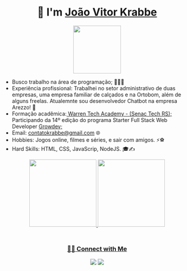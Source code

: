 ### 
<h1 align="center"> 👋 I'm <a href="https://github.com/JKrabbee">João Vitor Krabbe<a></h1>
  
 <p align="center">
 <img style="width:8rem; height:auto" src="https://cdn.dribbble.com/users/1787323/screenshots/10091971/media/d43c019bfeff34be8816481e843ea8c1.png"/>
</p>
<!-- <img align="right" style="width:16rem; height:auto" src="https://raw.githubusercontent.com/Elanza-48/Elanza-48/41a4790484e268102dfdab2b7c59d440d3ffafab/resources/img/geek.gif"/> -->

- Busco trabalho na área de programação; 👨🏻‍💻 
- Experiência profissional: Trabalhei no setor administrativo de duas empresas, uma empresa familiar de calçados e na Ortobom, além de alguns freelas. Atualemnte sou desenvolvedor Chatbot na empresa Arezzo! 💼
- Formação acadêmica:<a href="https://lp.warren.com.br/warren-academy-tech-poa" alt="Warren"> Warren Tech Academy - (Senac Tech RS);</a> 
  Participando da 14º edição do programa Starter Full Stack Web Developer <a href="https://www.growdev.com.br/" alt="growdev site"> Growdev;</a> 
- Email: contatokrabbe@gmail.com 🌐 
- Hobbies: Jogos online, filmes e séries, e sair com amigos. ⚡⚽ 
- Hard Skills: HTML, CSS, JavaScrip, NodeJS. 🎓✍️

<div align="center">
  <a href="https://github.com/JKrabbee">
  <img height="180em" src="https://github-readme-stats.vercel.app/api?username=JKrabbee&show_icons=true&theme=dracula&include_all_commits=true&count_private=true"/>
  <img height="180em" src="https://github-readme-stats.vercel.app/api/top-langs/?username=JKrabbee&layout=compact&langs_count=7&theme=dracula"/>
</div>
  
  <div style="display: inline_block" div align="center"><br>

  
##
<h3 align="center"> 🤝🏻 Connect with Me </h3>
  <div align="center">
  <a href="https://instagram.com/joaokrabbe_" target="_blank"><img src="https://img.shields.io/badge/-Instagram-%23E4405F?style=for-the-badge&logo=instagram&logoColor=white" target="_blank"></a>
  <a href="https://www.linkedin.com/in/joao-krabbe/" target="_blank"><img src="https://img.shields.io/badge/-LinkedIn-%230077B5?style=for-the-badge&logo=linkedin&logoColor=white" target="_blank"></a> </div>

